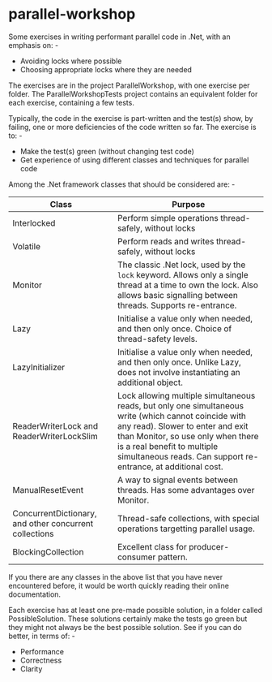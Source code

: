 # parallel-workshop

Some exercises in writing performant parallel code in .Net, with an emphasis
on: -
* Avoiding locks where possible
* Choosing appropriate locks where they are needed

The exercises are in the project ParallelWorkshop, with one exercise per
folder. The ParallelWorkshopTests project contains an equivalent folder for
each exercise, containing a few tests.

Typically, the code in the exercise is part-written and the test(s) show, by
failing, one or more deficiencies of the code written so far. The exercise
is to: -
* Make the test(s) green (without changing test code)
* Get experience of using different classes and techniques for parallel code

Among the .Net framework classes that should be considered are: -

Class | Purpose
----- | -------
Interlocked | Perform simple operations thread-safely, without locks
Volatile | Perform reads and writes thread-safely, without locks
Monitor | The classic .Net lock, used by the `lock` keyword. Allows only a single thread at a time to own the lock. Also allows basic signalling between threads. Supports re-entrance.
Lazy<T> | Initialise a value only when needed, and then only once. Choice of thread-safety levels.
LazyInitializer<T> | Initialise a value only when needed, and then only once. Unlike Lazy<T>, does not involve instantiating an additional object.
ReaderWriterLock and ReaderWriterLockSlim | Lock allowing multiple simultaneous reads, but only one simultaneous write (which cannot coincide with any read). Slower to enter and exit than Monitor, so use only when there is a real benefit to multiple simultaneous reads. Can support re-entrance, at additional cost.
ManualResetEvent | A way to signal events between threads. Has some advantages over Monitor.
ConcurrentDictionary<T>, and other concurrent collections | Thread-safe collections, with special operations targetting parallel usage.
BlockingCollection<T> | Excellent class for producer-consumer pattern.

If you there are any classes in the above list that you have never
encountered before, it would be worth quickly reading their online
documentation.

Each exercise has at least one pre-made possible solution, in a folder
called PossibleSolution. These solutions certainly make the tests go green
but they might not always be the best possible solution. See if you can
do better, in terms of: -
* Performance
* Correctness
* Clarity
